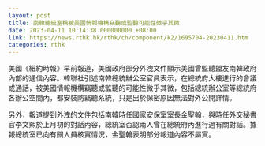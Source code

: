 ```yaml
---
layout: post
title: 南韓總統室稱被美國情報機構竊聽或監聽可能性微乎其微
date: 2023-04-11 10:14:38.000000000 +08:00
link: https://news.rthk.hk/rthk/ch/component/k2/1695704-20230411.htm
categories: rthk
---
```


美國《紐約時報》早前報道，美國政府部分外洩文件顯示美國曾監聽盟友南韓政府內部的通信內容。韓聯社引述南韓總統辦公室官員表示，在總統府大樓進行的會議或通話，被美國情報機構竊聽或監聽的可能性微乎其微，包括總統辦公室等總統府各辦公空間內，都安裝防竊聽系統，只是出於保密原因無法對外公開詳情。

另外，報道提到外洩的文件包括南韓時任國家安保室室長金聖翰，與時任外交秘書官李文熙於上月初的對話內容，總統室否認兩人曾在總統府內進行過有關對話。據報總統室已向有關人員核實情況，金聖翰表明部分報道內容不屬實。

